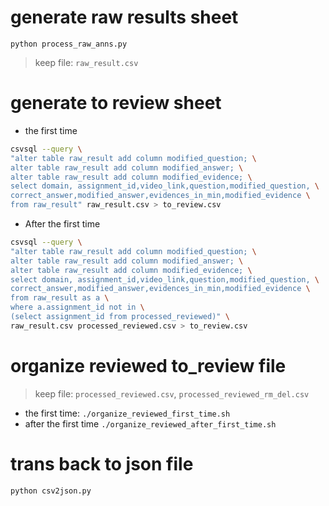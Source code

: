 # generate raw results sheet
`python process_raw_anns.py`

> keep file: `raw_result.csv` 

# generate to review sheet
* the first time
```bash
csvsql --query \
"alter table raw_result add column modified_question; \
alter table raw_result add column modified_answer; \
alter table raw_result add column modified_evidence; \
select domain, assignment_id,video_link,question,modified_question, \
correct_answer,modified_answer,evidences_in_min,modified_evidence \
from raw_result" raw_result.csv > to_review.csv
```

* After the first time
```bash
csvsql --query \
"alter table raw_result add column modified_question; \
alter table raw_result add column modified_answer; \
alter table raw_result add column modified_evidence; \
select domain, assignment_id,video_link,question,modified_question, \
correct_answer,modified_answer,evidences_in_min,modified_evidence \
from raw_result as a \
where a.assignment_id not in \
(select assignment_id from processed_reviewed)" \
raw_result.csv processed_reviewed.csv > to_review.csv
```

# organize reviewed to_review file
> keep file: `processed_reviewed.csv`, `processed_reviewed_rm_del.csv`
* the first time:
`./organize_reviewed_first_time.sh`
* after the first time
`./organize_reviewed_after_first_time.sh`

# trans back to json file
`python csv2json.py`
